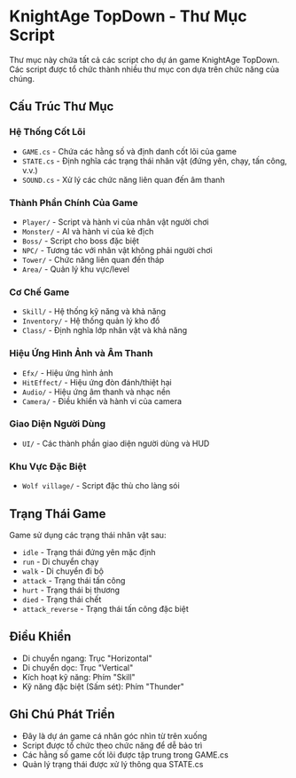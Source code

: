 # KnightAge TopDown - Thư Mục Script

Thư mục này chứa tất cả các script cho dự án game KnightAge TopDown. Các script được tổ chức thành nhiều thư mục con dựa trên chức năng của chúng.

## Cấu Trúc Thư Mục

### Hệ Thống Cốt Lõi

- `GAME.cs` - Chứa các hằng số và định danh cốt lõi của game
- `STATE.cs` - Định nghĩa các trạng thái nhân vật (đứng yên, chạy, tấn công, v.v.)
- `SOUND.cs` - Xử lý các chức năng liên quan đến âm thanh

### Thành Phần Chính Của Game

- `Player/` - Script và hành vi của nhân vật người chơi
- `Monster/` - AI và hành vi của kẻ địch
- `Boss/` - Script cho boss đặc biệt
- `NPC/` - Tương tác với nhân vật không phải người chơi
- `Tower/` - Chức năng liên quan đến tháp
- `Area/` - Quản lý khu vực/level

### Cơ Chế Game

- `Skill/` - Hệ thống kỹ năng và khả năng
- `Inventory/` - Hệ thống quản lý kho đồ
- `Class/` - Định nghĩa lớp nhân vật và khả năng

### Hiệu Ứng Hình Ảnh và Âm Thanh

- `Efx/` - Hiệu ứng hình ảnh
- `HitEffect/` - Hiệu ứng đòn đánh/thiệt hại
- `Audio/` - Hiệu ứng âm thanh và nhạc nền
- `Camera/` - Điều khiển và hành vi của camera

### Giao Diện Người Dùng

- `UI/` - Các thành phần giao diện người dùng và HUD

### Khu Vực Đặc Biệt

- `Wolf village/` - Script đặc thù cho làng sói

## Trạng Thái Game

Game sử dụng các trạng thái nhân vật sau:

- `idle` - Trạng thái đứng yên mặc định
- `run` - Di chuyển chạy
- `walk` - Di chuyển đi bộ
- `attack` - Trạng thái tấn công
- `hurt` - Trạng thái bị thương
- `died` - Trạng thái chết
- `attack_reverse` - Trạng thái tấn công đặc biệt

## Điều Khiển

- Di chuyển ngang: Trục "Horizontal"
- Di chuyển dọc: Trục "Vertical"
- Kích hoạt kỹ năng: Phím "Skill"
- Kỹ năng đặc biệt (Sấm sét): Phím "Thunder"

## Ghi Chú Phát Triển

- Đây là dự án game cá nhân góc nhìn từ trên xuống
- Script được tổ chức theo chức năng để dễ bảo trì
- Các hằng số game cốt lõi được tập trung trong GAME.cs
- Quản lý trạng thái được xử lý thông qua STATE.cs
